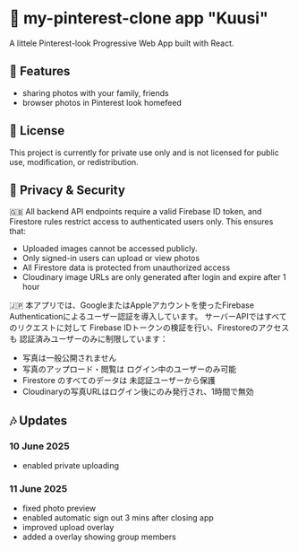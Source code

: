 
# 🌲 my-pinterest-clone app "Kuusi"
A littele Pinterest-look Progressive Web App built with React.

## 📸 Features
- sharing photos with your family, friends
- browser photos in Pinterest look homefeed

## 🏡 License
This project is currently for private use only and is not licensed for public use, modification, or redistribution.

## 🔐 Privacy & Security
🇬🇧 All backend API endpoints require a valid Firebase ID token, and Firestore rules restrict access to authenticated users only.
This ensures that:
- Uploaded images cannot be accessed publicly.
- Only signed-in users can upload or view photos
- All Firestore data is protected from unauthorized access
- Cloudinary image URLs are only generated after login and expire after 1 hour

🇯🇵 本アプリでは、GoogleまたはAppleアカウントを使ったFirebase Authenticationによるユーザー認証を導入しています。
サーバーAPIではすべてのリクエストに対して Firebase IDトークンの検証を行い、Firestoreのアクセスも 認証済みユーザーのみに制限しています：
- 写真は一般公開されません
- 写真のアップロード・閲覧は ログイン中のユーザーのみ可能
- Firestore のすべてのデータは 未認証ユーザーから保護
- Cloudinaryの写真URLはログイン後にのみ発行され、1時間で無効

## 🎶 Updates
### 10 June 2025
- enabled private uploading

### 11 June 2025
- fixed photo preview
- enabled automatic sign out 3 mins after closing app
- improved upload overlay
- added a overlay showing group members